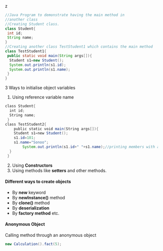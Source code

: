 z
```java
//Java Program to demonstrate having the main method in   
//another class  
//Creating Student class.  
class Student{  
 int id;  
 String name;  
}  
//Creating another class TestStudent1 which contains the main method  
class TestStudent1{  
 public static void main(String args[]){  
  Student s1=new Student();  
  System.out.println(s1.id);  
  System.out.println(s1.name);  
 }  
}  
```

3 Ways to initialise object variables

1. Using reference variable name
```java
class Student{  
  int id;  
  String name;  
 }  
class TestStudent2{  
	public static void main(String args[]){  
	Student s1=new Student();  
	s1.id=101;  
	s1.name="Sonoo";  
		System.out.println(s1.id+" "+s1.name);//printing members with a white space  
  }  
 }
```

2. Using **Constructors**
3. Using methods like **setters** and other methods.

#### Different ways to create objects

- By **new** keyword
- By **newInstance()** method
- By **clone()** method
- By **deserialization**
- By **factory method** etc.

#### Anonymous Object

Calling method through an anonymous object
```java
new Calculation().fact(5);  
```
